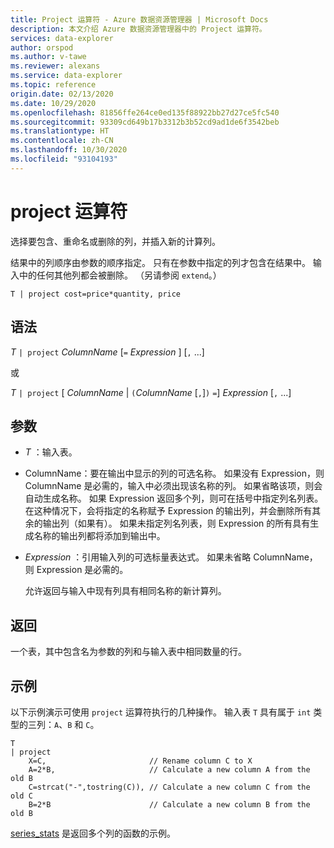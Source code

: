 ```yaml
---
title: Project 运算符 - Azure 数据资源管理器 | Microsoft Docs
description: 本文介绍 Azure 数据资源管理器中的 Project 运算符。
services: data-explorer
author: orspod
ms.author: v-tawe
ms.reviewer: alexans
ms.service: data-explorer
ms.topic: reference
origin.date: 02/13/2020
ms.date: 10/29/2020
ms.openlocfilehash: 81856ffe264ce0ed135f88922bb27d27ce5fc540
ms.sourcegitcommit: 93309cd649b17b3312b3b52cd9ad1de6f3542beb
ms.translationtype: HT
ms.contentlocale: zh-CN
ms.lasthandoff: 10/30/2020
ms.locfileid: "93104193"
---
```

# <a name="project-operator"></a>project 运算符

选择要包含、重命名或删除的列，并插入新的计算列。 

结果中的列顺序由参数的顺序指定。 只有在参数中指定的列才包含在结果中。 输入中的任何其他列都会被删除。  （另请参阅 `extend`。）

```kusto
T | project cost=price*quantity, price
```

## <a name="syntax"></a>语法

*T* `| project` *ColumnName* [`=` *Expression* ] [`,` ...]
  
或
  
*T* `| project` [ *ColumnName* | `(`*ColumnName* [`,`]`)` `=`] *Expression* [`,` ...]

## <a name="arguments"></a>参数

* *T* ：输入表。
* ColumnName：要在输出中显示的列的可选名称。 如果没有 Expression，则 ColumnName 是必需的，输入中必须出现该名称的列。 如果省略该项，则会自动生成名称。 如果 Expression 返回多个列，则可在括号中指定列名列表。 在这种情况下，会将指定的名称赋予 Expression 的输出列，并会删除所有其余的输出列（如果有）。 如果未指定列名列表，则 Expression 的所有具有生成名称的输出列都将添加到输出中。
* *Expression* ：引用输入列的可选标量表达式。 如果未省略 ColumnName，则 Expression 是必需的。

    允许返回与输入中现有列具有相同名称的新计算列。

## <a name="returns"></a>返回

一个表，其中包含名为参数的列和与输入表中相同数量的行。

## <a name="example"></a>示例

以下示例演示可使用 `project` 运算符执行的几种操作。 输入表 `T` 具有属于 `int` 类型的三列：`A`、`B` 和 `C`。 

```kusto
T
| project
    X=C,                       // Rename column C to X
    A=2*B,                     // Calculate a new column A from the old B
    C=strcat("-",tostring(C)), // Calculate a new column C from the old C
    B=2*B                      // Calculate a new column B from the old B
```

[series_stats](series-statsfunction.md) 是返回多个列的函数的示例。